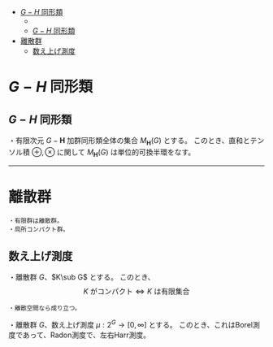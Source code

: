 
- [$G-H$ 同形類](#g-h-同形類)
  - [](#)
  - [$G-H$ 同形類](#g-h-同形類-1)
- [離散群](#離散群)
  - [数え上げ測度](#数え上げ測度)


# $G-H$ 同形類

## 

## $G-H$ 同形類

・有限次元 $G-\bm{H}$ 加群同形類全体の集合 $M_{\bm{H}}(G)$ とする。
このとき、直和とテンソル積 $\oplus,\otimes$ に関して $M_{\bm{H}}(G)$ は単位的可換半環をなす。

---

# 離散群

    ・有限群は離散群。
    ・局所コンパクト群。


## 数え上げ測度



・離散群 $G$、$K\sub G$ とする。
このとき、
$$K\text{ がコンパクト}\iff K\text{ は有限集合}$$

    ・離散空間なら成り立つ。

・離散群 $G$、数え上げ測度 $\mu:2^G\to[0,\infty]$ とする。
このとき、これはBorel測度であって、Radon測度で、左右Harr測度。